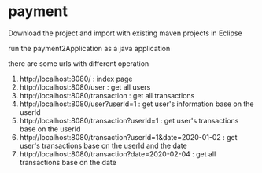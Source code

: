 # payment

Download the project and import with existing maven projects in Eclipse

run the payment2Application as a java application

there are some urls with different operation

1. http://localhost:8080/ : index page
2. http://localhost:8080/user : get all users 
3. http://localhost:8080/transaction : get all transactions
4. http://localhost:8080/user?userId=1 : get user's information base on the userId
5. http://localhost:8080/transaction?userId=1 : get user's transactions base on the userId
6. http://localhost:8080/transaction?userId=1&date=2020-01-02 : get user's transactions base on the userId and the date
7. http://localhost:8080/transaction?date=2020-02-04 : get all transactions base on the date

